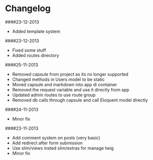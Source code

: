 Changelog
=====

####23-12-2013
* Added template system

####23-12-2013
* Fixed some stuff
* Added routes directory

####25-11-2013
* Removed capsule from project as its no longer supported
* Changed methods in Users model to be static
* Moved capsule and markdown into app di container
* Removed the request variable and use it directly from app
* Updated admin routes to use route group
* Removed db calls through capsule and call Eloquent model directly

####24-11-2013
* Minor fix

####23-11-2013
* Add comment system on posts (very basic)
* Add redirect after form submission
* Use slim/views insted slim/extras for manage twig
* Minor fix
